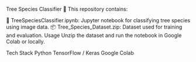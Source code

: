 
Tree Species Classifier 🌳
This repository contains:

📘 TreeSpeciesClassifier.ipynb: Jupyter notebook for classifying tree species using image data.
📦 Tree_Species_Dataset.zip: Dataset used for training and evaluation.
Usage
Unzip the dataset and run the notebook in Google Colab or locally.

Tech Stack
Python
TensorFlow / Keras
Google Colab
